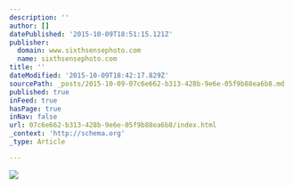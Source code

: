 ```yaml
---
description: ''
author: []
datePublished: '2015-10-09T18:51:15.121Z'
publisher:
  domain: www.sixthsensephoto.com
  name: sixthsensephoto.com
title: ''
dateModified: '2015-10-09T18:42:17.829Z'
sourcePath: _posts/2015-10-09-07c6e662-b313-428b-9e6e-05f9b88ea6b8.md
published: true
inFeed: true
hasPage: true
inNav: false
url: 07c6e662-b313-428b-9e6e-05f9b88ea6b8/index.html
_context: 'http://schema.org'
_type: Article

---
```

![](http://www.sixthsensephoto.com/photos/i-XQTvbDn/0/X2/i-XQTvbDn-X2.jpg)